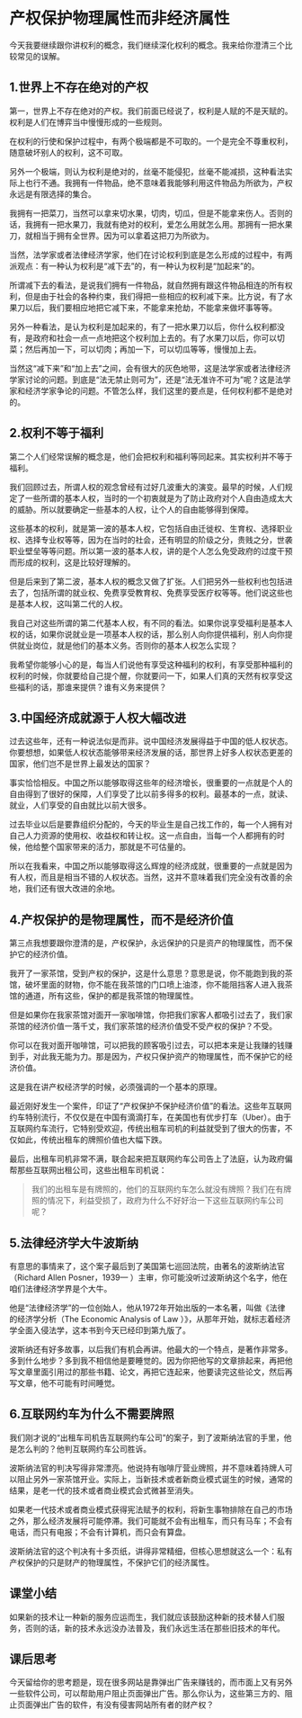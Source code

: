 # 产权保护物理属性而非经济属性
今天我要继续跟你讲权利的概念，我们继续深化权利的概念。我来给你澄清三个比较常见的误解。
## 1.世界上不存在绝对的产权
第一，世界上不存在绝对的产权。我们前面已经说了，权利是人赋的不是天赋的。权利是人们在博弈当中慢慢形成的一些规则。

在权利的行使和保护过程中，有两个极端都是不可取的。一个是完全不尊重权利，随意破坏别人的权利，这不可取。

另外一个极端，则认为权利是绝对的，丝毫不能侵犯，丝毫不能减损，这种看法实际上也行不通。我拥有一件物品，绝不意味着我能够利用这件物品为所欲为，产权永远是有限选择的集合。

我拥有一把菜刀，当然可以拿来切水果，切肉，切瓜，但是不能拿来伤人。否则的话，我拥有一把水果刀，我就有绝对的权利，爱怎么用就怎么用。那拥有一把水果刀，就相当于拥有全世界。因为可以拿着这把刀为所欲为。

当然，法学家或者法律经济学家，他们在讨论权利到底是怎么形成的过程中，有两派观点：有一种认为权利是“减下去”的，有一种认为权利是“加起来”的。

所谓减下去的看法，是说我们拥有一件物品，就自然拥有跟这件物品相连的所有权利，但是由于社会的各种约束，我们得把一些相应的权利减下来。比方说，有了水果刀以后，我们要相应地把它减下来，不能拿来抢劫，不能拿来做坏事等等。

另外一种看法，是认为权利是加起来的，有了一把水果刀以后，你什么权利都没有，是政府和社会一点一点地把这个权利加上去的。有了水果刀以后，你可以切菜；然后再加一下，可以切肉；再加一下，可以切瓜等等，慢慢加上去。

当然这“减下来”和“加上去”之间，会有很大的灰色地带，这是法学家或者法律经济学家讨论的问题。到底是“法无禁止则可为”，还是“法无准许不可为”呢？这是法学家和经济学家争论的问题。不管怎么样，我们这里的要点是，任何权利都不是绝对的。

## 2.权利不等于福利
第二个人们经常误解的概念是，他们会把权利和福利等同起来。其实权利并不等于福利。

我们回顾过去，所谓人权的观念曾经有过好几波重大的演变。最早的时候，人们规定了一些所谓的基本人权，当时的一个初衷就是为了防止政府对个人自由造成太大的威胁。所以就要确定一些基本的人权，让个人的自由能够得到保障。

这些基本的权利，就是第一波的基本人权，它包括自由迁徙权、生育权、选择职业权、选择专业权等等，因为在当时的社会，还有明显的阶级之分，贵贱之分，世袭职业壁垒等等问题。所以第一波的基本人权，讲的是个人怎么免受政府的过度干预而形成的权利，这是比较好理解的。

但是后来到了第二波，基本人权的概念又做了扩张。人们把另外一些权利也包括进去了，包括所谓的就业权、免费享受教育权、免费享受医疗权等等。他们说这些也是基本人权，这叫第二代的人权。

我自己对这些所谓的第二代基本人权，有不同的看法。如果你说享受福利是基本人权的话，如果你说就业是一项基本人权的话，那么别人向你提供福利，别人向你提供就业岗位，就是他们的基本义务。否则你的基本人权怎么实现？

我希望你能够小心的是，每当人们说他有享受这种福利的权利，有享受那种福利的权利的时候，你就要给自己提个醒，你就要问一下，如果人们真的天然有权享受这些福利的话，那谁来提供？谁有义务来提供？

## 3.中国经济成就源于人权大幅改进
过去这些年，还有一种说法似是而非。说中国经济发展得益于中国的低人权状态。你要想想，如果低人权状态能够带来经济发展的话，那世界上好多人权状态更差的国家，他们岂不是世界上最发达的国家？

事实恰恰相反。中国之所以能够取得这些年的经济增长，很重要的一点就是个人的自由得到了很好的保障，人们享受了比以前多得多的权利。最基本的一点，就读、就业，人们享受的自由就比以前大很多。

过去毕业以后是要靠组织分配的，今天的毕业生是自己找工作的，每一个人拥有对自己人力资源的使用权、收益权和转让权。这一点自由，当每一个人都拥有的时候，他给整个国家带来的活力，那就是不可估量的。

所以在我看来，中国之所以能够取得这么辉煌的经济成就，很重要的一点就是因为有人权，而且是相当不错的人权状态。当然，这并不意味着我们完全没有改善的余地，我们还有很大改进的余地。

## 4.产权保护的是物理属性，而不是经济价值
第三点我想要跟你澄清的是，产权保护，永远保护的只是资产的物理属性，而不保护它的经济价值。

我开了一家茶馆，受到产权的保护，这是什么意思？意思是说，你不能跑到我的茶馆，破坏里面的财物，你不能在我茶馆的门口喷上油漆，你不能阻挡客人进入我茶馆的通道，所有这些，保护的都是我茶馆的物理属性。

但是如果你在我家茶馆对面开一家咖啡馆，你把我们家客人都吸引过去了，我们家茶馆的经济价值一落千丈，我们家茶馆的经济价值受不受产权的保护？不受。

你可以在我对面开咖啡馆，可以把我的顾客吸引过去，可以把本来是让我赚的钱赚到手，对此我无能为力。那是因为，产权只保护资产的物理属性，而不保护它的经济价值。

这是我在讲产权经济学的时候，必须强调的一个基本的原理。

最近刚好发生一个案件，印证了“产权保护不保护经济价值”的看法。这些年互联网约车特别流行，不仅仅是在中国有滴滴打车，在美国也有优步打车（Uber）。由于互联网约车流行，它特别受欢迎，传统出租车司机的利益就受到了很大的伤害，不仅如此，传统出租车的牌照价值也大幅下跌。

最后，出租车司机非常不满，联合起来把互联网约车公司告上了法庭，认为政府偏帮那些互联网出租公司，这些出租车司机说：

> 我们的出租车是有牌照的，他们的互联网约车怎么就没有牌照？我们在有牌照的情况下，利益受损了，政府为什么不好好治一下这些互联网约车公司呢？

## 5.法律经济学大牛波斯纳

有意思的事情来了，这个案子最后到了美国第七巡回法院，由著名的波斯纳法官（Richard Allen Posner，1939— ）主审，你可能没听过波斯纳这个名字，他在咱们法律经济学界是个大牛。

他是“法律经济学”的一位创始人，他从1972年开始出版的一本名著，叫做《法律的经济学分析（The Economic Analysis of Law ）》，从那年开始，就标志着经济学全面入侵法学，这本书到今天已经印到第九版了。

波斯纳还有好多故事，以后我们有机会再讲。他最大的一个特点，是著作非常多。多到什么地步？多到我不相信他是要睡觉的。因为你把他写的文章排起来，再把他写文章里面引用过的那些书籍、论文，再把它连起来，他要读完这些论文，然后再写文章，他不可能有时间睡觉。
## 6.互联网约车为什么不需要牌照
我们刚才说的“出租车司机告互联网约车公司”的案子，到了波斯纳法官的手里，他是怎么判的？他判互联网约车公司胜诉。

波斯纳法官的判决写得非常漂亮。他说持有咖啡厅营业牌照，并不意味着持牌人可以阻止另外一家茶馆开业。实际上，当新技术或者新商业模式诞生的时候，通常的结果，是老一代的技术或者商业模式会式微甚至消失。

如果老一代技术或者商业模式获得宪法赋予的权利，将新生事物排除在自己的市场之外，那么经济发展将可能停滞。我们可能就不会有出租车，而只有马车；不会有电话，而只有电报；不会有计算机，而只会有算盘。

波斯纳法官的这个判决有十多页纸，讲得非常精细，但核心思想就这么一个：私有产权保护的只是财产的物理属性，不保护它们的经济属性。
## 课堂小结
如果新的技术让一种新的服务应运而生，我们就应该鼓励这种新的技术替人们服务，否则的话，新的技术永远没办法普及，我们永远生活在那些旧技术的年代。 
## 课后思考
今天留给你的思考题是，现在很多网站是靠弹出广告来赚钱的，而市面上又有另外一些软件公司，可以帮助用户阻止页面弹出广告。那么你认为，这些第三方的、阻止页面弹出广告的软件，有没有侵害网站所有者的财产权？